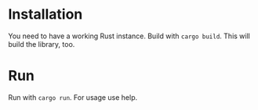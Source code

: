 # Installation

You need to have a working Rust instance. Build with `cargo build`. This will build the library, too.

# Run

Run with `cargo run`. For usage use help.